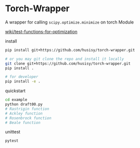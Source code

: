 # Torch-Wrapper

A wrapper for calling `scipy.optimize.minimize` on torch Module

[wiki/test-functions-for-optimization](https://en.wikipedia.org/wiki/Test_functions_for_optimization)

install

```bash
pip install git+https://github.com/husisy/torch-wrapper.git

# or you may git clone the repo and install it locally
git clone git+https://github.com/husisy/torch-wrapper.git
pip install .

# for developer
pip install -e .
```

quickstart

```bash
cd example
python draft00.py
# Rastrigin function
# Ackley function
# Rosenbrock function
# Beale function
```

unittest

```bash
pytest
```
